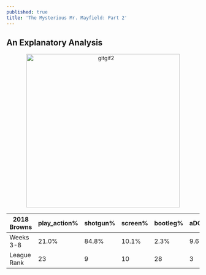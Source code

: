 ```yaml
---
published: true
title: 'The Mysterious Mr. Mayfield: Part 2'
---
```

## An Explanatory Analysis


<p align="center">
  <img src="https://raw.githubusercontent.com/ClayGirdner/Baker/master/Gifs/2018w6_sack_wide.gif" alt="gitgif2" height="400">
</p>

| 2018 Browns | play\_action% | shotgun% | screen% | bootleg% | aDOT | avg\_\#\_WR | short\_drop% | mid\_drop% | deep\_drop% |
|-------------|---------------|----------|---------|----------|------|-------------|--------------|------------|-------------|
| Weeks 3\-8  | 21\.0%        | 84\.8%   | 10\.1%  | 2\.3%    | 9\.6 | 2\.8        | 24\.1%       | 54\.5%     | 15\.2%      |
| League Rank | 23            | 9        | 10      | 28       | 3    | 14          | 23           | 2          | 15          |
